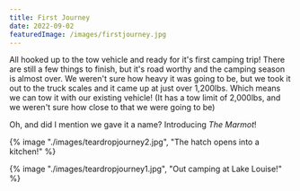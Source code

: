 ```yaml
---
title: First Journey
date: 2022-09-02
featuredImage: /images/firstjourney.jpg
---
```


All hooked up to the tow vehicle and ready for it's first camping trip! There are still a few things to finish, but it's road worthy and the camping season is almost over. We weren't sure how heavy it was going to be, but we took it out to the truck scales and it came up at just over 1,200lbs. Which means we can tow it with our existing vehicle! (It has a tow limit of 2,000lbs, and we weren't sure how close to that we were going to be)

Oh, and did I mention we gave it a name? Introducing _The Marmot_!

{% image "./images/teardropjourney2.jpg", "The hatch opens into a kitchen!" %}

{% image "./images/teardropjourney1.jpg", "Out camping at Lake Louise!" %}
